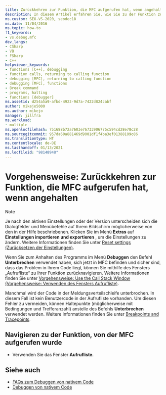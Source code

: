 ```yaml
---
title: Zurückkehren zur Funktion, die MFC aufgerufen hat, wenn angehalten | Microsoft-Dokumentation
description: In diesem Artikel erfahren Sie, wie Sie zu der Funktion zurückkehren, die MFC aufgerufen hat, wenn die Ausführung im Visual Studio-Debugger angehalten wird.
ms.custom: SEO-VS-2020, seodec18
ms.date: 11/04/2016
ms.topic: how-to
f1_keywords:
- vs.debug.mfc
dev_langs:
- CSharp
- VB
- FSharp
- C++
helpviewer_keywords:
- functions [C++], debugging
- function calls, returning to calling function
- debugging [MFC], returning to calling function
- debugging [MFC], functions
- Break command
- programs, halting
- functions [debugger]
ms.assetid: d254a5a9-afbd-4923-9d7a-7422d824cabf
author: mikejo5000
ms.author: mikejo
manager: jillfra
ms.workload:
- multiple
ms.openlocfilehash: 751688b72a7603e76733906775c594cd28e78c28
ms.sourcegitcommit: 957da60a881469d9001df1f4ba3ef01388109c86
ms.translationtype: HT
ms.contentlocale: de-DE
ms.lasthandoff: 01/13/2021
ms.locfileid: "98148948"
---
```

# <a name="how-to-get-back-to-the-function-that-called-mfc-if-halted"></a>Vorgehensweise: Zurückkehren zur Funktion, die MFC aufgerufen hat, wenn angehalten

> [!NOTE]
> Je nach den aktiven Einstellungen oder der Version unterscheiden sich die Dialogfelder und Menübefehle auf Ihrem Bildschirm möglicherweise von den in der Hilfe beschriebenen. Klicken Sie im Menü **Extras** auf **Einstellungen importieren und exportieren** , um die Einstellungen zu ändern. Weitere Informationen finden Sie unter [Reset settings (Zurücksetzen der Einstellungen)](../ide/environment-settings.md#reset-settings).

Wenn Sie zum Anhalten des Programms im Menü **Debuggen** den Befehl **Unterbrechen** verwendet haben, sich jetzt in MFC befinden und sicher sind, dass das Problem in Ihrem Code liegt, können Sie mithilfe des Fensters „Aufrufliste“ zu Ihrer Funktion zurücknavigieren. Weitere Informationen finden Sie unter [Vorgehensweise: Use the Call Stack Window (Vorgehensweise: Verwenden des Fensters Aufrufliste)](../debugger/how-to-use-the-call-stack-window.md).

Manchmal wird der Code in der Meldungsverteilschleife unterbrochen. In diesem Fall ist kein Benutzercode in der Aufrufliste vorhanden. Um diesen Fehler zu vermeiden, können Haltepunkte (möglicherweise mit Bedingungen und Trefferanzahl) anstelle des Befehls **Unterbrechen** verwendet werden. Weitere Informationen finden Sie unter [Breakpoints and Tracepoints](/previous-versions/ktf38f66(v=vs.100)).

## <a name="navigate-to-the-function-from-which-mfc-was-called"></a>Navigieren zu der Funktion, von der MFC aufgerufen wurde

- Verwenden Sie das Fenster **Aufrufliste**.

## <a name="see-also"></a>Siehe auch

- [FAQs zum Debuggen von nativem Code](../debugger/debugging-native-code-faqs.md)
- [Debuggen von nativem Code](../debugger/debugging-native-code.md)